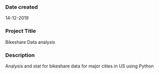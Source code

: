 ### Date created
14-12-2019

### Project Title
Bikeshare Data analysis

### Description
Analysis and stat for bikeshare data for major cities in US using Python



